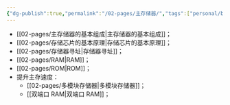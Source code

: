 ```yaml
---
{"dg-publish":true,"permalink":"/02-pages/主存储器/","tags":["personal/blog","计算机组成原理"]}
---
```


- [[02-pages/主存储器的基本组成\|主存储器的基本组成]]；
- [[02-pages/存储芯片的基本原理\|存储芯片的基本原理]]；
- [[02-pages/存储器寻址\|存储器寻址]]；
- [[02-pages/RAM\|RAM]]；
- [[02-pages/ROM\|ROM]]；
- 提升主存速度：
	- [[02-pages/多模块存储器\|多模块存储器]]；
	- [[双端口 RAM\|双端口 RAM]]；